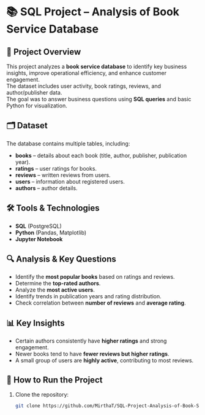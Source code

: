 # 📚 SQL Project – Analysis of Book Service Database

## 📌 Project Overview
This project analyzes a **book service database** to identify key business insights, improve operational efficiency, and enhance customer engagement.  
The dataset includes user activity, book ratings, reviews, and author/publisher data.  
The goal was to answer business questions using **SQL queries** and basic Python for visualization.

## 🗂 Dataset
The database contains multiple tables, including:
- **books** – details about each book (title, author, publisher, publication year).
- **ratings** – user ratings for books.
- **reviews** – written reviews from users.
- **users** – information about registered users.
- **authors** – author details.

## 🛠 Tools & Technologies
- **SQL** (PostgreSQL)
- **Python** (Pandas, Matplotlib)
- **Jupyter Notebook**

## 🔍 Analysis & Key Questions
- Identify the **most popular books** based on ratings and reviews.
- Determine the **top-rated authors**.
- Analyze the **most active users**.
- Identify trends in publication years and rating distribution.
- Check correlation between **number of reviews** and **average rating**.

## 📊 Key Insights
- Certain authors consistently have **higher ratings** and strong engagement.
- Newer books tend to have **fewer reviews but higher ratings**.
- A small group of users are **highly active**, contributing to most reviews.

## 📎 How to Run the Project
1. Clone the repository:
   ```bash
   git clone https://github.com/MirthaT/SQL-Project-Analysis-of-Book-Service-Database.git

